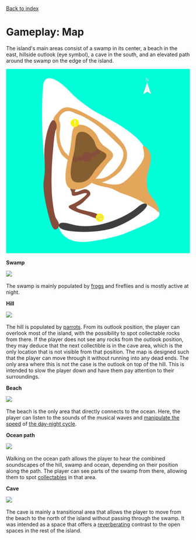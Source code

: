 [Back to index](Soundgarden_Documentation.md)

# Gameplay: Map


The island's main areas consist of a swamp in its center, a beach in the east, hillside outlook (eye symbol), a cave in the south, and an elevated path around the swamp on the edge of the island.

![](attachments/island%201.png)

**Swamp**

![](attachments/HighresScreenshot00001.png)

The swamp is mainly populated by [frogs](Sound_Frogs.md) and fireflies and is mostly active at night.


**Hill**

![](attachments/HighresScreenshot00006.png)

The hill is populated by [parrots](Sound_Parrots.md). From its outlook position, the player can overlook most of the island, with the possibility to spot collectable rocks from there. If the player does not see any rocks from the outlook position, they may deduce that the next collectible is in the cave area, which is the only location that is not visible from that position. The map is designed such that the player can move through it without running into any dead ends. The only area where this is not the case is the outlook on top of the hill. This is intended to slow the player down and have them pay attention to their surroundings.


**Beach**

![](attachments/HighresScreenshot00005.png)

The beach is the only area that directly connects to the ocean. Here, the player can listen to the sounds of the musical waves and [manipulate the speed](Gameplay_Collectable_events.md) of [the day-night cycle](Ecology_Day-night_cycle.md).

**Ocean path**

![](attachments/HighresScreenshot00007.png)

Walking on the ocean path allows the player to hear the combined soundscapes of the hill, swamp and ocean, depending on their position along the path. The player can see parts of the swamp from there, allowing them to spot [collectables](Gameplay_Collectables.md) in that area. 

**Cave**

![](attachments/HighresScreenshot00003.png)

The cave is mainly a transitional area that allows the player to move from the beach to the north of the island without passing through the swamp. It was intended as a space that offers a [reverberating](Sound_Reverb.md) contrast to the open spaces in the rest of the island.